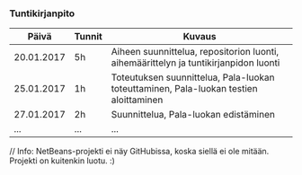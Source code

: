 ### Tuntikirjanpito
Päivä | Tunnit | Kuvaus
--------------- | ----- | ------
20.01.2017 | 5h | Aiheen suunnittelua, repositorion luonti, aihemäärittelyn ja tuntikirjanpidon luonti
25.01.2017 | 1h | Toteutuksen suunnittelua, Pala-luokan toteuttaminen, Pala-luokan testien aloittaminen
27.01.2017 | 2h | Suunnittelua, Pala-luokan edistäminen
... | ... | ...

// Info: NetBeans-projekti ei näy GitHubissa, koska siellä ei ole mitään. Projekti on kuitenkin luotu. :)
